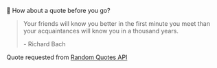 📣 How about a quote before you go?

> Your friends will know you better in the first minute you meet than your acquaintances will know you in a thousand years.
>
> <p>- Richard Bach</p>

Quote requested from [Random Quotes API](https://github.com/lukePeavey/quotable)
